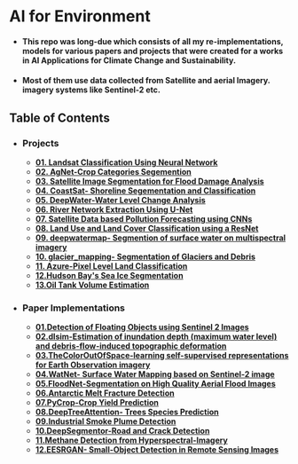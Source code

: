 # AI for Environment
- #### This repo was long-due which consists of all my **re-implementations, models for various papers and projects** that were created for a works in **AI Applications for Climate Change and Sustainability**.
- #### Most of them use data collected from Satellite and aerial Imagery. imagery systems like **Sentinel-2** etc.

## Table of Contents
 - ### Projects
    * [**01. Landsat Classification Using Neural Network**](https://github.com/AdiNarendra98/AI-for-Environment/tree/main/01.%20Landsat%20Classification%20Using%20Neural%20Network)
    * [**02. AgNet-Crop Categories Segemention**](https://github.com/AdiNarendra98/AI-for-Environment/tree/main/02.%20AgNet-Crop%20Categories%20Segemention)
    * [**03. Satellite Image Segmentation for Flood Damage Analysis**](https://github.com/AdiNarendra98/AI-for-Environment/tree/main/03.%20Satellite%20Image%20Segmentation%20for%20Flood%20Damage%20Analysis)
    * [**04. CoastSat- Shoreline Segementation and Classification**](https://github.com/AdiNarendra98/AI-for-Environment/tree/main/04.%20CoastSat-%20Shoreline%20Segementation%20and%20Classification)
    * [**05. DeepWater-Water Level Change Analysis**](https://github.com/AdiNarendra98/AI-for-Environment/tree/main/05.%20DeepWater-Water%20Level%20Change%20Analysis)
    * [**06. River Network Extraction Using U-Net**](https://github.com/AdiNarendra98/AI-for-Environment/tree/main/06.%20River%20Network%20Extraction%20Using%20U-Net)
    * [**07. Satellite Data based Pollution Forecasting using CNNs**](https://github.com/AdiNarendra98/AI-for-Environment/tree/main/07.%20Satellite%20Data%20based%20Pollution%20Forecasting%20using%20CNNs)
    * [**08. Land Use and Land Cover Classification using a ResNet**](https://github.com/AdiNarendra98/AI-for-Environment/tree/main/08.%20Land%20Use%20and%20Land%20Cover%20Classification%20using%20a%20ResNet)
    * [**09. deepwatermap-  Segmention of surface water on multispectral imagery**](https://github.com/AdiNarendra98/AI-for-Environment/tree/main/09.%20deepwatermap-%20%20Segmention%20of%20surface%20water%20on%20multispectral%20imagery)
    * [**10. glacier_mapping- Segmentation of Glaciers and Debris**](https://github.com/AdiNarendra98/AI-for-Environment/tree/main/10.%20glacier_mapping-%20Segmentation%20of%20Glaciers%20and%20Debris)
    * [**11. Azure-Pixel Level Land Classification**](https://github.com/AdiNarendra98/AI-for-Environment/tree/main/11.%20Azure-Pixel%20Level%20Land%20Classification)
    * [**12.Hudson Bay's Sea Ice Segmentation**](https://github.com/AdiNarendra98/AI-for-Environment/tree/main/12.Hudson%20Bay's%20Sea%20Ice%20Segmentation)
    * [**13.Oil Tank Volume Estimation**](https://github.com/AdiNarendra98/AI-for-Environment/tree/main/13.Oil%20Tank%20Volume%20Estimation)
    
 - ### Paper Implementations
    * [**01.Detection of Floating Objects using Sentinel 2 Images**](https://github.com/AdiNarendra98/AI-for-Environment/tree/main/Paper%20Re-Implementations/01.Detection%20of%20Floating%20Objects%20using%20Sentinel%202%20Images)
    * [**02.dlsim-Estimation of  inundation depth (maximum water level) and debris-flow-induced topographic deformation**](https://github.com/AdiNarendra98/AI-for-Environment/tree/main/Paper%20Re-Implementations/02.dlsim-Estimation%20of%20%20inundation%20depth%20(maximum%20water%20level)%20and%20debris-flow-induced%20topographic%20deformation)
    * [**03.TheColorOutOfSpace-learning self-supervised representations for Earth Observation imagery**](https://github.com/AdiNarendra98/AI-for-Environment/tree/main/Paper%20Re-Implementations/03.TheColorOutOfSpace-learning%20self-supervised%20representations%20for%20Earth%20Observation%20imagery)
    * [**04.WatNet- Surface Water Mapping based on Sentinel-2 image**](https://github.com/AdiNarendra98/AI-for-Environment/tree/main/Paper%20Re-Implementations/04.WatNet-%20Surface%20Water%20Mapping%20based%20on%20Sentinel-2%20image)
    * [**05.FloodNet-Segmentation on High Quality Aerial Flood Images**](https://github.com/AdiNarendra98/AI-for-Environment/tree/main/Paper%20Re-Implementations/05.FloodNet-Segmentation%20on%20High%20Quality%20Aerial%20Flood%20Images)
    * [**06.Antarctic Melt Fracture Detection**](https://github.com/AdiNarendra98/AI-for-Environment/tree/main/Paper%20Re-Implementations/06.Antarctic%20Melt%20Fracture%20Detection)
    * [**07.PyCrop-Crop Yield Prediction**](https://github.com/AdiNarendra98/AI-for-Environment/tree/main/Paper%20Re-Implementations/07.PyCrop-Crop%20Yield%20Prediction)
    * [**08.DeepTreeAttention- Trees Species Prediction**](https://github.com/AdiNarendra98/AI-for-Environment/tree/main/Paper%20Re-Implementations/08.DeepTreeAttention-%20Trees%20Species%20Prediction)
    * [**09.Industrial Smoke Plume Detection**](https://github.com/AdiNarendra98/AI-for-Environment/tree/main/Paper%20Re-Implementations/09.Industrial%20Smoke%20Plume%20Detection)
    * [**10.DeepSegmentor-Road and Crack Detection**](https://github.com/AdiNarendra98/AI-for-Environment/tree/main/Paper%20Re-Implementations/10.DeepSegmentor-Road%20and%20Crack%20Detection)
    * [**11.Methane Detection from Hyperspectral-Imagery**](https://github.com/AdiNarendra98/AI-for-Environment/tree/main/Paper%20Re-Implementations/11.Methane%20Detection%20from%20Hyperspectral-Imagery)
    * [**12.EESRGAN- Small-Object Detection in Remote Sensing Images**](https://github.com/AdiNarendra98/AI-for-Environment/tree/main/Paper%20Re-Implementations/12.EESRGAN-%20Small-Object%20Detection%20in%20Remote%20Sensing%20Images)



